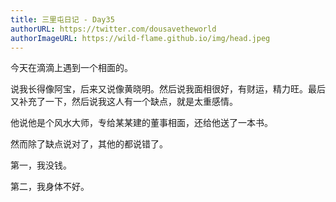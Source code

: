 ```yaml
---
title: 三里屯日记 - Day35
authorURL: https://twitter.com/dousavetheworld
authorImageURL: https://wild-flame.github.io/img/head.jpeg
---
```


今天在滴滴上遇到一个相面的。

说我长得像阿宝，后来又说像黄晓明。然后说我面相很好，有财运，精力旺。最后又补充了一下，然后说我这人有一个缺点，就是太重感情。

他说他是个风水大师，专给某某建的董事相面，还给他送了一本书。

然而除了缺点说对了，其他的都说错了。

第一，我没钱。

第二，我身体不好。

<!--
![](/guides/assets/4.jpeg) 
-->